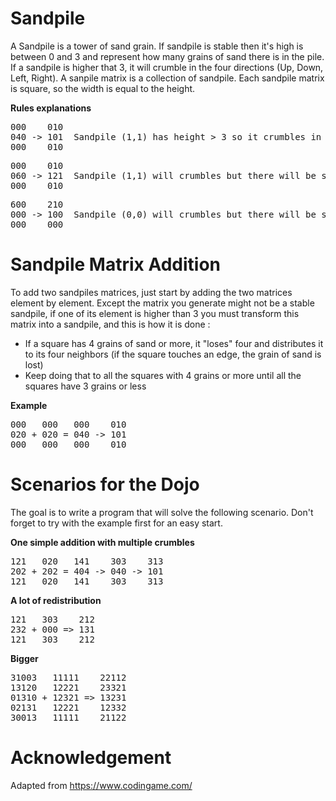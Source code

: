 Sandpile
========
A Sandpile is a tower of sand grain. If sandpile is stable then it's high is between 0 and 3 and represent how many grains of sand there is in the pile. If a sandpile is higher that 3, it will crumble in the four directions (Up, Down, Left, Right).
A sanpile matrix is a collection of sandpile. Each sandpile matrix is square, so the width is equal to the height.

**Rules explanations**  
<pre>
000    010  
040 -> 101  Sandpile (1,1) has height > 3 so it crumbles in the four directions
000    010  
</pre>
<pre>
000    010  
060 -> 121  Sandpile (1,1) will crumbles but there will be some leftover
000    010  
</pre>
<pre>
600    210  
000 -> 100  Sandpile (0,0) will crumbles but there will be some leftover. Grains going outside of the matrix are lost
000    000  
</pre>

Sandpile Matrix Addition
=================
To add two sandpiles matrices, just start by adding the two matrices element by element. Except the matrix you generate might not be a stable sandpile, if one of its element is higher than 3 you must transform this matrix into a sandpile, and this is how it is done :
- If a square has 4 grains of sand or more, it "loses" four and distributes it to its four neighbors (if the square touches an edge, the grain of sand is lost)
- Keep doing that to all the squares with 4 grains or more until all the squares have 3 grains or less

**Example**  
<pre>
000   000   000    010  
020 + 020 = 040 -> 101  
000   000   000    010  
</pre>

Scenarios for the Dojo
=========
The goal is to write a program that will solve the following scenario.
Don't forget to try with the example first for an easy start.

**One simple addition with multiple crumbles**
<pre>
121   020   141    303    313
202 + 202 = 404 -> 040 -> 101
121   020   141    303    313
</pre>

**A lot of redistribution**
<pre>
121   303    212  
232 + 000 => 131  
121   303    212 
</pre>

**Bigger**  
<pre>
31003   11111    22112  
13120   12221    23321  
01310 + 12321 => 13231  
02131   12221    12332  
30013   11111    21122  
</pre>

# Acknowledgement
Adapted from https://www.codingame.com/
 
